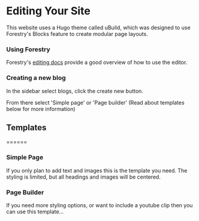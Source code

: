 # Editing Your Site
This website uses a Hugo theme called uBuild, which was designed to use Forestry's Blocks feature to create modular page layouts.

### Using Forestry
Forestry's [editing docs](https://forestry.io/docs/editing/) provide a good overview of how to use the editor.

### Creating a new blog
In the sidebar select blogs, click the create new button. 

From there select 'Simple page' or 'Page builder' (Read about templates below for more information)


## Templates
======

### Simple Page
If you only plan to add text and images this is the template you need. The styling is limited, but all headings and images will be centered.

### Page Builder
If you need more styling options, or want to include a youtube clip then you can use this template...
 

